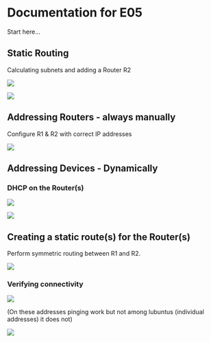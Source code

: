 # Documentation for E05

Start here...

## Static Routing

Calculating subnets and adding a Router R2

![](/E05/1.JPG)

![](/E05/2.JPG)

## Addressing Routers - always manually

Configure R1 & R2 with correct IP addresses

![](/E05/3.JPG)

## Addressing Devices - Dynamically

### DHCP on the Router(s)

![](/E05/5.JPG)

![](/E05/6.JPG)

## Creating a static route(s) for the Router(s)

Perform symmetric routing between R1 and R2.

![](/E05/4.JPG)

### Verifying connectivity

![](/E05/7.JPG)

(On these addresses pinging work but not among lubuntus (individual addresses) it does not)

![](/E05/8.JPG)


